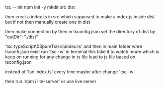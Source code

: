 tsc --init
npm init -y
mkdir src dist

then creat a index.ts in src which supposed to make a index.js inside dist
but if not then manually create one in dist

then make connection by <script src="./dist/index.js"></script>
then in tsconfig.json set the directory of dist by "outDir": "./dist"

'tsc typeScript\03pureTs\src\index.ts'
and then in main folder whre tsconfi.json exist run 'tsc -w' in terminal
this take it to watch mode which is keep on running for any change in ts file lead to js file based on tsconfig.json

instead of 'tsc index.ts' every time maybe after change 'tsc -w'

then run 'npm i lite-server'
or use live server

